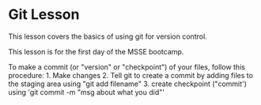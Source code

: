 # Git Lesson

This lesson covers the basics of using git for version control.

This lesson is for the first day of the MSSE bootcamp.

To make a commit (or "version" or "checkpoint") of your files, follow this procedure:
    1. Make changes
    2. Tell git to create a commit by adding files to the staging area using "git add filename"
    3. create checkpoint ("commit') using 'git commit -m "msg about what you did"'
    